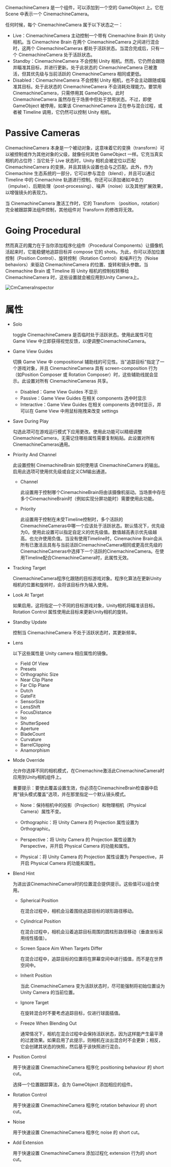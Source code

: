 CinemachineCamera 是一个组件，可以添加到一个空的 GameObject 上。它在 Scene 中表示一个 CinemachineCamera。

任何时候，每个 CinemachineCamera 属于以下状态之一：

- Live：CinemachineCamera 主动控制一个带有 Cinemachine Brain 的 Unity 相机。当 Cinemachine Brain 在两个 CinemachineCamera 之间进行混合时，这两个 CinemachineCameras 都处于活跃状态。当混合完成后，只有一个 CinemachineCamera 处于活跃状态。
- Standby：CinemachineCamera 不会控制 Unity 相机。然而，它仍然会跟随并瞄准其目标，并进行更新。处于此状态的 CinemachineCamera 已被激活，但其优先级与当前活跃的 CinemachineCamera 相同或更低。
- Disabled：CinemachineCamera 不会控制 Unity 相机，也不会主动跟随或瞄准其目标。处于此状态的 CinemachineCamera 不会消耗处理能力。要禁用 CinemachineCamera，只需停用其 GameObject。此时 CinemachineCamera 虽然存在于场景中但处于禁用状态。不过，即使 GameObject 被停用，如果该 CinemachineCamera 正在参与混合过程，或者被 Timeline 调用，它仍然可以控制 Unity 相机。

# Passive Cameras

CinemachineCamera 本身是一个被动对象，这意味着它的变换（transform）可以被控制或作为其他对象的父级，就像任何其他 GameObject 一样。它充当真实相机的占位符：当它处于 Live 状态时，Unity 相机会被定位以匹配 CinemachineCamera 的变换，并且其镜头设置也会与之匹配。此外，作为 Cinemachine 生态系统的一部分，它可以参与混合（blend），并且可以通过 Timeline 中的 Cinemachine 轨道进行控制。你还可以添加诸如冲击力（impulse）、后期处理（post-processing）、噪声（noise）以及其他扩展效果，以增强镜头的表现力。

当 CinemachineCamera 激活工作时，它的 Transform （position，rotation）完全被跟踪算法组件控制，其他组件对 Transform 的修改将无效。

# Going Procedural

然而真正的魔力在于当你添加程序化组件（Procedural Components）让摄像机活起来时，它能稳健地追踪目标并 compose 它的 shots。为此，你可以添加位置控制（Position Control）、旋转控制（Rotation Control）和噪声行为（Noise behaviors）来驱动 CinemachineCamera 的位置、旋转和镜头参数。当 Cinemachine Brain 或 Timeline 将 Unity 相机的控制权转移给 CinemachineCamera 时，这些设置就会被应用到Unity Camera上。

![CmCameraInspector](../Images/CmCameraInspector.png)

# 属性

- Solo

  toggle CinemachineCamera 是否临时处于活跃状态。使用此属性可在 Game View 中立即获得视觉反馈，以便调整CinemachineCamera。

- Game View Guides

  切换 Game View 中 compositional 辅助线的可见性。当"追踪目标"指定了一个游戏对象，并且 CinemachineCamera 具有 screen-composition 行为（如Position Composer 或 Rotation Composer）时，这些辅助线就会显示。此设置对所有 CinemachineCameras 共享。

  - Disabled：Game View Guides 不显示
  - Passive：Game View Guides 在相关 components 选中时显示
  - Interactive：Game View Guides 在相关 components 选中时显示，并可以在 Game View 中用鼠标拖拽来改变 settings

- Save During Play

  勾选此项可在游戏运行模式下应用更改。使用此功能可以精细调整CinemachineCamera，无需记住哪些属性需要复制粘贴。此设置对所有CinemachineCameras通用。

- Priority And Channel

  此设置控制 CinemachineBrain 如何使用该 CinemachineCamera 的输出。启用此选项可使用优先级或自定义CM输出通道。

  - Channel

    此设置用于控制哪个CinemachineBrain将由该摄像机驱动。当场景中存在多个CinemachineBrain时（例如实现分屏功能时）需要使用此功能。

  - Priority

    此设置用于控制在未受Timeline控制时，多个活跃的CinemachineCameras中哪一个应该处于活跃状态。默认情况下，优先级为0。使用此设置可以指定自定义的优先级值。数值越高表示优先级越高。也允许使用负值。当没有使用Timeline时，Cinemachine Brain会从所有已激活且具有与当前活跃CinemachineCamera相同或更高优先级的CinemachineCameras中选择下一个活跃的CinemachineCamera。在使用Timeline配合CinemachineCamera时，此属性无效。

- Tracking Target

  CinemachineCamera程序化跟随的目标游戏对象。程序化算法在更新Unity相机的位置和旋转时，会将该目标作为输入使用。

- Look At Target

  如果启用，这将指定一个不同的目标游戏对象，Unity相机将瞄准该目标。Rotation Control 属性使用此目标来更新Unity相机的旋转。

- Standby Update

  控制当 CinemachineCamera 不处于活跃状态时，其更新频率。

- Lens

  以下这些属性是 Unity camera 相应属性的镜像。

  - Field Of View
  - Presets
  - Orthographic Size
  - Near Clip Plane
  - Far Clip Plane
  - Dutch
  - GateFit
  - SensorSize
  - LensShift
  - FocusDistance
  - Iso
  - ShutterSpeed
  - Aperture
  - BladeCount
  - Curvature
  - BarrelClipping
  - Anamorphism

- Mode Override

  允许你选择不同的相机模式，在Cinemachine激活此CinemachineCamera时应用到Unity相机组件上。

  重要提示：要使此覆盖设置生效，你必须在CinemachineBrain检查器中启用"镜头模式覆盖"选项，并在那里指定一个默认镜头模式。

  - None：保持相机中的投影（Projection）和物理相机（Physical Camera）属性不变。

  - Orthographic：将 Unity Camera 的 Projection 属性设置为 Orthographic。

  - Perspective：将 Unity Camera 的 Projection 属性设置为 Perspective，并开启 Physical Camera 的功能和属性。

  - Physical：将 Unity Camera 的 Projection 属性设置为 Perspective，并开启 Physical Camera 的功能和属性。

- Blend Hint

  为进出该CinemachineCamera时的位置混合提供提示。这些值可以组合使用。

  - Spherical Position

    在混合过程中，相机会沿着围绕追踪目标的球形路径移动。

  - Cylindrical Position

    在混合过程中，相机会沿着追踪目标周围的圆柱形路径移动（垂直坐标采用线性插值）。

  - Screen Space Aim When Targets Differ

    在混合过程中，追踪目标的位置将在屏幕空间中进行插值，而不是在世界空间中。

  - Inherit Position

    当此 CinemachineCamera 变为活跃状态时，尽可能强制将初始位置设为 Unity Camera 的当前位置。

  - Ignore Target

    在旋转混合时不要考虑追踪目标，仅进行球面插值。

  - Freeze When Blending Out

    通常情况下，相机在混合过程中会保持活跃状态，因为这样能产生最平滑的过渡效果。如果启用了此提示，则相机在淡出混合时不会更新；相反，它会创建其状态的快照，然后基于该快照进行混合。

- Position Control

  用于快速设置 CinemachineCamera 程序化 positioning behaviour 的 short cut。

  选择一个位置跟踪算法，会为 GameObject 添加相应的组件。

- Rotation Control

  用于快速设置 CinemachineCamera 程序化 rotation behaviour 的 short cut。

- Noise

  用于快速设置 CinemachineCamera 程序化 noise 的 short cut。

- Add Extension

  用于快速设置 CinemachineCamera 添加过程化 extension 行为的 short cut。
  

